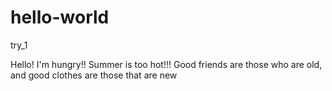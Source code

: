 # hello-world
try_1

Hello!
I'm hungry!!
Summer is too hot!!!
Good friends are those who are old, and good clothes are those that are new
